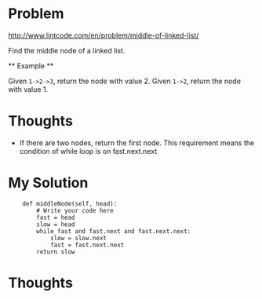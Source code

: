 # Problem

http://www.lintcode.com/en/problem/middle-of-linked-list/

Find the middle node of a linked list.

** Example **

Given ```1->2->3```, return the node with value 2.
Given ```1->2```, return the node with value 1.

# Thoughts

- If there are two nodes, return the first node. This requirement means the condition of while loop is on fast.next.next

# My Solution

```
    def middleNode(self, head):
        # Write your code here
        fast = head
        slow = head
        while fast and fast.next and fast.next.next:
            slow = slow.next
            fast = fast.next.next
        return slow
```

# Thoughts


